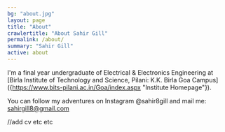 ```yaml
---
bg: "about.jpg"
layout: page
title: "About"
crawlertitle: "About Sahir Gill"
permalink: /about/
summary: "Sahir Gill"
active: about
---
```


I'm a final year undergraduate of Electrical & Electronics Engineering at [Birla Institute of Technology and Science, Pilani: K.K. Birla Goa Campus]({https://www.bits-pilani.ac.in/Goa/index.aspx "Institute Homepage"}).

You can follow my adventures on Instagram @sahir8gill and mail me: sahirgill8@gmail.com

//add cv etc etc
